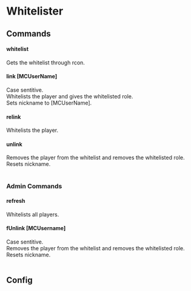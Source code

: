 # Whitelister

## Commands

#### whitelist
Gets the whitelist through rcon.

#### link \[MCUserName]
Case sentitive.<br/>
Whitelists the player and gives the whitelisted role.<br/>
Sets nickname to \[MCUserName].

#### relink
Whitelists the player.

#### unlink
Removes the player from the whitelist and removes the whitelisted role.<br/>
Resets nickname.
<br/>
<br/>

### Admin Commands

#### refresh
Whitelists all players.

#### fUnlink \[MCUsername]
Case sentitive.<br/>
Removes the player from the whitelist and removes the whitelisted role.<br/>
Resets nickname.
<br/>
<br/>

## Config
